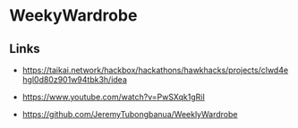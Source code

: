 # WeekyWardrobe

## Links

- <https://taikai.network/hackbox/hackathons/hawkhacks/projects/clwd4ehgl0d80z901w94tbk3h/idea>

- <https://www.youtube.com/watch?v=PwSXqk1gRiI>

- <https://github.com/JeremyTubongbanua/WeeklyWardrobe>

